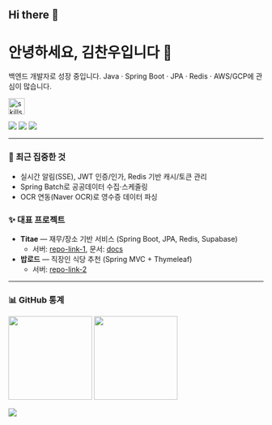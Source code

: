 ## Hi there 👋

<!--
**happpycw/happpycw** is a ✨ _special_ ✨ repository because its `README.md` (this file) appears on your GitHub profile.

Here are some ideas to get you started:

- 🔭 I’m currently working on ...
- 🌱 I’m currently learning ...
- 👯 I’m looking to collaborate on ...
- 🤔 I’m looking for help with ...
- 💬 Ask me about ...
- 📫 How to reach me: ...
- 😄 Pronouns: ...
- ⚡ Fun fact: ...
-->

<!-- 헤더 -->
<h1 align="left">안녕하세요, 김찬우입니다 👋</h1>
<p align="left">
백엔드 개발자로 성장 중입니다. Java · Spring Boot · JPA · Redis · AWS/GCP에 관심이 많습니다.
</p>

<!-- 뱃지(원하는 것만 남기세요) -->
<p align="left">
  <!-- 기술 아이콘 -->
  <img src="https://skillicons.dev/icons?i=java,spring,idea,gradle,maven,redis,postgresql,mysql,docker,git,github,aws,gcp" height="32" alt="skills" />
</p>

<!-- 링크/연락처 -->
<p align="left">
  <a href="mailto:youremail@example.com"><img src="https://img.shields.io/badge/Email-contact-blue?logo=gmail" /></a>
  <a href="https://your-blog.example.com"><img src="https://img.shields.io/badge/Blog-visit-orange?logo=wordpress" /></a>
  <a href="https://www.linkedin.com/in/your-id"><img src="https://img.shields.io/badge/LinkedIn-connect-informational?logo=linkedin" /></a>
</p>

---

### 🔭 최근 집중한 것
- 실시간 알림(SSE), JWT 인증/인가, Redis 기반 캐시/토큰 관리
- Spring Batch로 공공데이터 수집·스케줄링
- OCR 연동(Naver OCR)로 영수증 데이터 파싱

### ✨ 대표 프로젝트
- **Titae** — 재무/장소 기반 서비스 (Spring Boot, JPA, Redis, Supabase)  
  - 서버: [repo-link-1](https://github.com/yourname/repo1), 문서: [docs](https://github.com/yourname/repo1/wiki)
- **밥로드** — 직장인 식당 추천 (Spring MVC + Thymeleaf)  
  - 서버: [repo-link-2](https://github.com/yourname/repo2)

---

### 📊 GitHub 통계
<p>
  <img src="https://github-readme-stats.vercel.app/api?username=YOUR_USERNAME&show_icons=true&rank_icon=github&hide_title=true" height="165" />
  <img src="https://github-readme-stats.vercel.app/api/top-langs/?username=YOUR_USERNAME&layout=compact&langs_count=8" height="165" />
</p>

<!-- 방문자 카운터(선택) -->
<p>
  <img src="https://hits.seeyoufarm.com/api/count/incr/badge.svg?url=github.com/YOUR_USERNAME&title=visits" />
</p>
